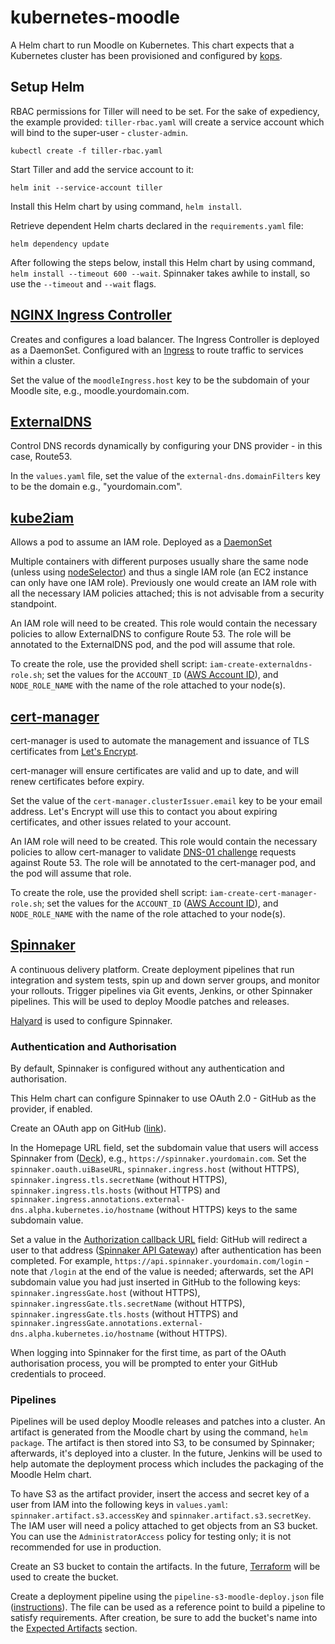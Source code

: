# kubernetes-moodle

A Helm chart to run Moodle on Kubernetes. This chart expects that a Kubernetes cluster has been provisioned and
configured by [kops](https://github.com/kubernetes/kops).

## Setup Helm

RBAC permissions for Tiller will need to be set. For the sake of expediency, the example provided: `tiller-rbac.yaml`
will create a service account which will bind to the super-user - `cluster-admin`.

```
kubectl create -f tiller-rbac.yaml
```

Start Tiller and add the service account to it:

```
helm init --service-account tiller
```

Install this Helm chart by using command, `helm install`.

Retrieve dependent Helm charts declared in the `requirements.yaml` file:
```
helm dependency update
```

After following the steps below, install this Helm chart by using command, `helm install --timeout 600 --wait`.
Spinnaker takes awhile to install, so use the `--timeout` and `--wait` flags.

## [NGINX Ingress Controller](https://github.com/kubernetes/ingress-nginx)
Creates and configures a load balancer. The Ingress Controller is deployed as a
DaemonSet. Configured with an [Ingress](https://kubernetes.io/docs/concepts/services-networking/ingress/) to route
traffic to services within a cluster.

Set the value of the `moodleIngress.host` key to be the subdomain of your Moodle site, e.g., moodle.yourdomain.com.

## [ExternalDNS](https://github.com/kubernetes-incubator/external-dns)
Control DNS records dynamically by configuring your DNS provider - in this case, Route53.

In the `values.yaml` file, set the value of the `external-dns.domainFilters` key to be the domain e.g., "yourdomain.com".

## [kube2iam](https://github.com/jtblin/kube2iam)
Allows a pod to assume an IAM role. Deployed as a
[DaemonSet](https://kubernetes.io/docs/concepts/workloads/controllers/daemonset/)

Multiple containers with different purposes usually share the same node (unless using
[nodeSelector](https://kubernetes.io/docs/concepts/configuration/assign-pod-node/#nodeselector)) and thus a single IAM
role (an EC2 instance can only have one IAM role). Previously one would create an IAM role with all the necessary IAM
policies attached; this is not advisable from a security standpoint.

An IAM role will need to be created. This role would contain the necessary policies to allow ExternalDNS to configure
Route 53. The role will be annotated to the ExternalDNS pod, and the pod will assume that role.

To create the role, use the provided shell script: `iam-create-externaldns-role.sh`; set the values for the `ACCOUNT_ID`
([AWS Account ID](https://docs.aws.amazon.com/IAM/latest/UserGuide/console_account-alias.html#FindingYourAWSId)), and
`NODE_ROLE_NAME` with the name of the role attached to your node(s).

## [cert-manager](https://github.com/jetstack/cert-manager)
cert-manager is used to automate the management and issuance of TLS certificates from
[Let's Encrypt](https://letsencrypt.org/).

cert-manager will ensure certificates are valid and up to date, and will renew certificates before expiry.

Set the value of the `cert-manager.clusterIssuer.email` key to be your email address. Let's Encrypt will use this to
contact you about expiring certificates, and other issues related to your account.

An IAM role will need to be created. This role would contain the necessary policies to allow cert-manager to validate
[DNS-01 challenge](https://letsencrypt.org/docs/challenge-types/#dns-01-challenge) requests against Route 53. The role
will be annotated to the cert-manager pod, and the pod will assume that role.

To create the role, use the provided shell script: `iam-create-cert-manager-role.sh`; set the values for the `ACCOUNT_ID`
([AWS Account ID](https://docs.aws.amazon.com/IAM/latest/UserGuide/console_account-alias.html#FindingYourAWSId)), and
`NODE_ROLE_NAME` with the name of the role attached to your node(s).

## [Spinnaker](https://www.spinnaker.io/)
A continuous delivery platform. Create deployment pipelines that run integration and system tests, spin up and down
server groups, and monitor your rollouts. Trigger pipelines via Git events, Jenkins, or other Spinnaker pipelines. This
will be used to deploy Moodle patches and releases.

[Halyard](https://github.com/spinnaker/halyard) is used to configure Spinnaker.

### Authentication and Authorisation
By default, Spinnaker is configured without any authentication and authorisation.

This Helm chart can configure Spinnaker to use OAuth 2.0 - GitHub as the provider, if enabled.

Create an OAuth app on GitHub
([link](https://developer.github.com/apps/building-oauth-apps/creating-an-oauth-app/)).

In the Homepage URL field, set the subdomain value that users will access Spinnaker from
([Deck](https://github.com/spinnaker/deck)), e.g., `https://spinnaker.yourdomain.com`. Set the
`spinnaker.oauth.uiBaseURL`, `spinnaker.ingress.host` (without HTTPS), `spinnaker.ingress.tls.secretName` (without HTTPS),
`spinnaker.ingress.tls.hosts` (without HTTPS) and `spinnaker.ingress.annotations.external-dns.alpha.kubernetes.io/hostname`
(without HTTPS) keys to the same subdomain value.

Set a value in the
[Authorization callback URL](https://developer.github.com/apps/building-oauth-apps/authorizing-oauth-apps/#redirect-urls)
field: GitHub will redirect a user to that address ([Spinnaker API Gateway](https://github.com/spinnaker/gate))
after authentication has been completed. For example, `https://api.spinnaker.yourdomain.com/login` - note that `/login`
at the end of the value is needed; afterwards, set the API subdomain value you had just inserted in GitHub to the
following keys: `spinnaker.ingressGate.host` (without HTTPS), `spinnaker.ingressGate.tls.secretName` (without HTTPS),
`spinnaker.ingressGate.tls.hosts` (without HTTPS) and
`spinnaker.ingressGate.annotations.external-dns.alpha.kubernetes.io/hostname` (without HTTPS).

When logging into Spinnaker for the first time, as part of the OAuth authorisation process, you will be prompted to enter
your GitHub credentials to proceed.

### Pipelines
Pipelines will be used deploy Moodle releases and patches into a cluster. An artifact is generated from the Moodle chart
by using the command, `helm package`. The artifact is then stored into S3, to be consumed by Spinnaker; afterwards, it's
deployed into a cluster. In the future, Jenkins will be used to help automate the deployment process which includes the
packaging of the Moodle Helm chart.

To have S3 as the artifact provider, insert the access and secret key of a user from IAM into the following keys in
`values.yaml`: `spinnaker.artifact.s3.accessKey` and `spinnaker.artifact.s3.secretKey`. The IAM user will need a policy
attached to get objects from an S3 bucket. You can use the `AdministratorAccess` policy for testing only; it is not
recommended for use in production.

Create an S3 bucket to contain the artifacts. In the future, [Terraform](https://www.terraform.io) will be used to
create the bucket.

Create a deployment pipeline using the `pipeline-s3-moodle-deploy.json` file
([instructions](https://www.spinnaker.io/guides/user/pipeline/managing-pipelines/#edit-a-pipeline-as-json)). The file
can be used as a reference point to build a pipeline to satisfy requirements. After creation, be sure to add the
bucket's name into the
[Expected Artifacts](https://www.spinnaker.io/reference/artifacts/in-pipelines/#expected-artifacts) section.
